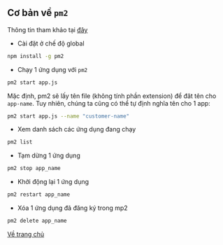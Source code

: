 ## Cơ bản về `pm2`

Thông tin tham khảo tại [đây](https://github.com/Unitech/pm2)

- Cài đặt ở chế độ global
```sh
npm install -g pm2
```

- Chạy 1 ứng dụng với `pm2`
```sh
pm2 start app.js
```

Mặc định, pm2 sẽ lấy tên file (không tính phần extension) để đăt tên cho `app-name`. Tuy nhiên, chúng ta cũng có thể tự định nghĩa tên cho 1 app:
```sh
pm2 start app.js --name "customer-name"
```

- Xem danh sách các ứng dụng đang chạy
```sh
pm2 list
```

- Tạm dừng 1 ứng dụng
```sh
pm2 stop app_name
```

- Khởi động lại 1 ứng dụng
```sh
pm2 restart app_name
```

- Xóa 1 ứng dụng đã đăng ký trong mp2
```sh
pm2 delete app_name
```

[Về trang chủ](../../)